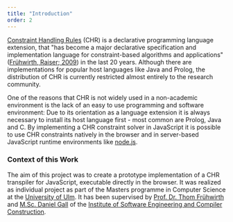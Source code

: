 ```yaml
---
title: "Introduction"
order: 2
---
```


[Constraint Handling Rules](#ref-fruhwirth1998chr) (CHR) is a declarative programming language extension, that "has become a major declarative specification and implementation language for constraint-based algorithms and applications" ([Frühwirth, Raiser; 2009](#ref-fruhwirth2009constraint)) in the last 20 years. Although there are implementations for popular host languages like Java and Prolog, the distribution of CHR is currently restricted almost entirely to the research community.

One of the reasons that CHR is not widely used in a non-academic environment is the lack of an easy to use programming and software environment: Due to its orientation as a language extension it is always necessary to install its host language first - most common are Prolog, Java and C. By implementing a CHR constraint solver in JavaScript it is possible to use CHR constraints natively in the browser and in server-based JavaScript runtime environments like [node.js](http://nodejs.org/).

### Context of this Work

The aim of this project was to create a prototype implementation of a CHR transpiler for JavaScript, executable directly in the browser. It was realized as individual project as part of the Masters programme in Computer Science at the [University of Ulm](http://uni-ulm.de). It has been supervised by [Prof. Dr. Thom Frühwirth](https://www.uni-ulm.de/in/pm/mitarbeiter/fruehwirth.html) and [M.Sc. Daniel Gall](https://www.uni-ulm.de/in/pm/mitarbeiter/gall.html) of the [Institute of Software Engineering and Compiler Construction](http://www.uni-ulm.de/in/pm/).
